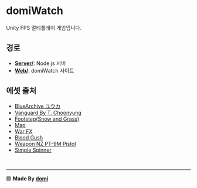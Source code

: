 # domiWatch
Unity FPS 멀티플레이 게임입니다.

## 경로
* [**Server/**](./Server/): Node.js 서버
* [**Web/**](./Web/): domiWatch 사이트

## 에셋 출처
* [BlueArchive ユウカ](https://booth.pm/ko/items/3658411)
* [Vanguard By T. Choonyung](https://www.mixamo.com)
* [Footstep(Snow and Grass)](https://assetstore.unity.com/packages/audio/sound-fx/footstep-snow-and-grass-90678)
* [Map](https://assetstore.unity.com/packages/3d/environments/industrial/rpg-fps-game-assets-for-pc-mobile-industrial-set-v3-0-101429)
* [War FX](https://assetstore.unity.com/packages/vfx/particles/war-fx-5669)
* [Blood Gush](https://assetstore.unity.com/packages/vfx/particles/blood-gush-73426)
* [Weapon NZ PT-9M Pistol](https://assetstore.unity.com/packages/3d/props/weapons/weapon-nz-pt-9m-pistol-227889)
* [Simple Spinner](https://assetstore.unity.com/packages/2d/gui/icons/simple-spinner-progress-indicators-for-ui-237500)

</br>

----
🟩 **Made By <a href="https://domi.kr/">domi</a>**
